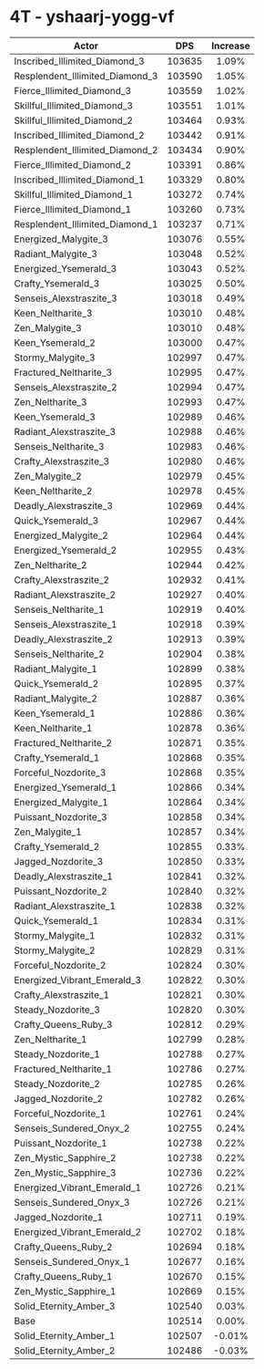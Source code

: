 # 4T - yshaarj-yogg-vf
| Actor | DPS | Increase |
|---|:---:|:---:|
|Inscribed_Illimited_Diamond_3|103635|1.09%|
|Resplendent_Illimited_Diamond_3|103590|1.05%|
|Fierce_Illimited_Diamond_3|103559|1.02%|
|Skillful_Illimited_Diamond_3|103551|1.01%|
|Skillful_Illimited_Diamond_2|103464|0.93%|
|Inscribed_Illimited_Diamond_2|103442|0.91%|
|Resplendent_Illimited_Diamond_2|103434|0.90%|
|Fierce_Illimited_Diamond_2|103391|0.86%|
|Inscribed_Illimited_Diamond_1|103329|0.80%|
|Skillful_Illimited_Diamond_1|103272|0.74%|
|Fierce_Illimited_Diamond_1|103260|0.73%|
|Resplendent_Illimited_Diamond_1|103237|0.71%|
|Energized_Malygite_3|103076|0.55%|
|Radiant_Malygite_3|103048|0.52%|
|Energized_Ysemerald_3|103043|0.52%|
|Crafty_Ysemerald_3|103025|0.50%|
|Senseis_Alexstraszite_3|103018|0.49%|
|Keen_Neltharite_3|103010|0.48%|
|Zen_Malygite_3|103010|0.48%|
|Keen_Ysemerald_2|103000|0.47%|
|Stormy_Malygite_3|102997|0.47%|
|Fractured_Neltharite_3|102995|0.47%|
|Senseis_Alexstraszite_2|102994|0.47%|
|Zen_Neltharite_3|102993|0.47%|
|Keen_Ysemerald_3|102989|0.46%|
|Radiant_Alexstraszite_3|102988|0.46%|
|Senseis_Neltharite_3|102983|0.46%|
|Crafty_Alexstraszite_3|102980|0.46%|
|Zen_Malygite_2|102979|0.45%|
|Keen_Neltharite_2|102978|0.45%|
|Deadly_Alexstraszite_3|102969|0.44%|
|Quick_Ysemerald_3|102967|0.44%|
|Energized_Malygite_2|102964|0.44%|
|Energized_Ysemerald_2|102955|0.43%|
|Zen_Neltharite_2|102944|0.42%|
|Crafty_Alexstraszite_2|102932|0.41%|
|Radiant_Alexstraszite_2|102927|0.40%|
|Senseis_Neltharite_1|102919|0.40%|
|Senseis_Alexstraszite_1|102918|0.39%|
|Deadly_Alexstraszite_2|102913|0.39%|
|Senseis_Neltharite_2|102904|0.38%|
|Radiant_Malygite_1|102899|0.38%|
|Quick_Ysemerald_2|102895|0.37%|
|Radiant_Malygite_2|102887|0.36%|
|Keen_Ysemerald_1|102886|0.36%|
|Keen_Neltharite_1|102878|0.36%|
|Fractured_Neltharite_2|102871|0.35%|
|Crafty_Ysemerald_1|102868|0.35%|
|Forceful_Nozdorite_3|102868|0.35%|
|Energized_Ysemerald_1|102866|0.34%|
|Energized_Malygite_1|102864|0.34%|
|Puissant_Nozdorite_3|102858|0.34%|
|Zen_Malygite_1|102857|0.34%|
|Crafty_Ysemerald_2|102855|0.33%|
|Jagged_Nozdorite_3|102850|0.33%|
|Deadly_Alexstraszite_1|102841|0.32%|
|Puissant_Nozdorite_2|102840|0.32%|
|Radiant_Alexstraszite_1|102838|0.32%|
|Quick_Ysemerald_1|102834|0.31%|
|Stormy_Malygite_1|102832|0.31%|
|Stormy_Malygite_2|102829|0.31%|
|Forceful_Nozdorite_2|102824|0.30%|
|Energized_Vibrant_Emerald_3|102822|0.30%|
|Crafty_Alexstraszite_1|102821|0.30%|
|Steady_Nozdorite_3|102820|0.30%|
|Crafty_Queens_Ruby_3|102812|0.29%|
|Zen_Neltharite_1|102799|0.28%|
|Steady_Nozdorite_1|102788|0.27%|
|Fractured_Neltharite_1|102786|0.27%|
|Steady_Nozdorite_2|102785|0.26%|
|Jagged_Nozdorite_2|102782|0.26%|
|Forceful_Nozdorite_1|102761|0.24%|
|Senseis_Sundered_Onyx_2|102755|0.24%|
|Puissant_Nozdorite_1|102738|0.22%|
|Zen_Mystic_Sapphire_2|102738|0.22%|
|Zen_Mystic_Sapphire_3|102736|0.22%|
|Energized_Vibrant_Emerald_1|102726|0.21%|
|Senseis_Sundered_Onyx_3|102726|0.21%|
|Jagged_Nozdorite_1|102711|0.19%|
|Energized_Vibrant_Emerald_2|102702|0.18%|
|Crafty_Queens_Ruby_2|102694|0.18%|
|Senseis_Sundered_Onyx_1|102677|0.16%|
|Crafty_Queens_Ruby_1|102670|0.15%|
|Zen_Mystic_Sapphire_1|102669|0.15%|
|Solid_Eternity_Amber_3|102540|0.03%|
|Base|102514|0.00%|
|Solid_Eternity_Amber_1|102507|-0.01%|
|Solid_Eternity_Amber_2|102486|-0.03%|

